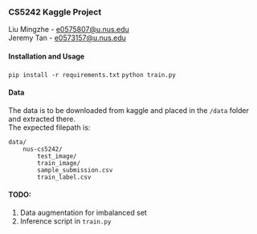 ### CS5242 Kaggle Project
	
Liu Mingzhe - e0575807@u.nus.edu  
Jeremy Tan - e0573157@u.nus.edu  


#### Installation and Usage
`pip install -r requirements.txt`
`python train.py`

#### Data
The data is to be downloaded from kaggle and placed in the `/data` folder and extracted there.  
The expected filepath is:
```
data/
	nus-cs5242/
		test_image/
		train_image/
		sample_submission.csv
		train_label.csv
```

#### TODO:
1. Data augmentation for imbalanced set
2. Inference script in `train.py`
